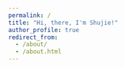 ```yaml
---
permalink: /
title: "Hi, there, I'm Shujie!"
author_profile: true
redirect_from: 
  - /about/
  - /about.html
---
```


